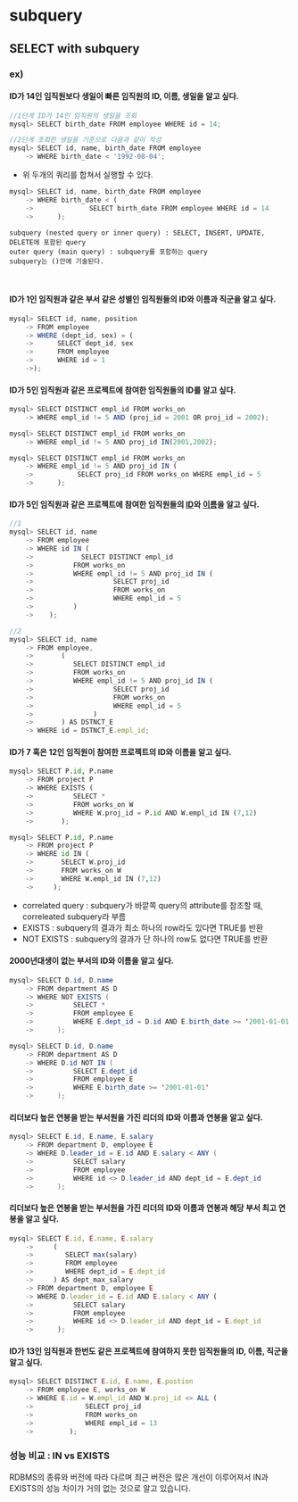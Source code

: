 # subquery

## SELECT with subquery
### ex)
#### ID가 14인 임직원보다 생일이 빠른 임직원의 ID, 이름, 생일을 알고 싶다.

```javascript
//1단계 ID가 14인 임직원의 생일을 조회
mysql> SELECT birth_date FROM employee WHERE id = 14;

//2단계 조회한 생일을 기준으로 다음과 같이 작성
mysql> SELECT id, name, birth_date FROM employee
    -> WHERE birth_date < '1992-08-04';
```

- 위 두개의 쿼리를 합쳐서 실행할 수 있다.

```javascript
mysql> SELECT id, name, birth_date FROM employee
    -> WHERE birth_date < (
    ->              SELECT birth_date FROM employee WHERE id = 14
    ->      );
```

```
subquery (nested query or inner query) : SELECT, INSERT, UPDATE, DELETE에 포함된 query
outer query (main query) : subquery를 포함하는 query
subquery는 ()안에 기술된다.
```

<br>

#### ID가 1인 임직원과 같은 부서 같은 성별인 임직원들의 ID와 이름과 직군을 알고 싶다.

```javascript
mysql> SELECT id, name, position
    -> FROM employee
    -> WHERE (dept_id, sex) = (
    ->      SELECT dept_id, sex
    ->      FROM employee
    ->      WHERE id = 1
    ->);
```

#### ID가 5인 임직원과 같은 프로젝트에 참여한 임직원들의 ID를 알고 싶다.

```javascript
mysql> SELECT DISTINCT empl_id FROM works_on
    -> WHERE empl_id != 5 AND (proj_id = 2001 OR proj_id = 2002);

mysql> SELECT DISTINCT empl_id FROM works_on
    -> WHERE empl_id != 5 AND proj_id IN(2001,2002);

mysql> SELECT DISTINCT empl_id FROM works_on
    -> WHERE empl_id != 5 AND proj_id IN (
    ->           SELECT proj_id FROM works_on WHERE empl_id = 5
    ->      );
```

#### ID가 5인 임직원과 같은 프로젝트에 참여한 임직원들의 <u>ID</u>와 <u>이름</u>을 알고 싶다.

```javascript
//1
mysql> SELECT id, name
    -> FROM employee
    -> WHERE id IN (
    ->            SELECT DISTINCT empl_id
    ->          FROM works_on
    ->          WHERE empl_id != 5 AND proj_id IN (
    ->                    SELECT proj_id
    ->                    FROM works_on
    ->                    WHERE empl_id = 5
    ->          )
    ->    );

//2
mysql> SELECT id, name
    -> FROM employee,
    ->       (
    ->          SELECT DISTINCT empl_id
    ->          FROM works_on
    ->          WHERE empl_id != 5 AND proj_id IN (
    ->                    SELECT proj_id
    ->                    FROM works_on
    ->                    WHERE empl_id = 5
    ->               )
    ->       ) AS DSTNCT_E
    -> WHERE id = DSTNCT_E.empl_id;
```

#### ID가 7 혹은 12인 임직원이 참여한 프로젝트의 ID와 이름을 알고 싶다.

```python
mysql> SELECT P.id, P.name
    -> FROM project P
    -> WHERE EXISTS (
    ->          SELECT *
    ->          FROM works_on W
    ->          WHERE W.proj_id = P.id AND W.empl_id IN (7,12)
    ->       );

mysql> SELECT P.id, P.name
    -> FROM project P
    -> WHERE id IN (
    ->       SELECT W.proj_id
    ->       FROM works_on W
    ->       WHERE W.empl_id IN (7,12)
    ->     );
```

- correlated query : subquery가 바깥쪽 query의 attribute를 참조할 때, correleated subquery라 부름
- EXISTS : subquery의 결과가 최소 하나의 row라도 있다면 TRUE를 반환
- NOT EXISTS : subquery의 결과가 단 하나의 row도 없다면 TRUE를 반환

#### 2000년대생이 없는 부서의 ID와 이름을 알고 싶다.

```java
mysql> SELECT D.id, D.name
    -> FROM department AS D
    -> WHERE NOT EXISTS (
    ->          SELECT *
    ->          FROM employee E
    ->          WHERE E.dept_id = D.id AND E.birth_date >= '2001-01-01'
    ->      );

mysql> SELECT D.id, D.name
    -> FROM department AS D
    -> WHERE D.id NOT IN (
    ->          SELECT E.dept_id
    ->          FROM employee E
    ->          WHERE E.birth_date >= '2001-01-01'
    ->      );
```

#### 리더보다 높은 연봉을 받는 부서원을 가진 리더의 ID와 이름과 연봉을 알고 싶다.

```java
mysql> SELECT E.id, E.name, E.salary
    -> FROM department D, employee E
    -> WHERE D.leader_id = E.id AND E.salary < ANY (
    ->          SELECT salary
    ->          FROM employee
    ->          WHERE id <> D.leader_id AND dept_id = E.dept_id
    ->      );
```

#### 리더보다 높은 연봉을 받는 부서원을 가진 리더의 ID와 이름과 연봉과 해당 부서 최고 연봉을 알고 싶다.

```javascript
mysql> SELECT E.id, E.name, E.salary
    ->     (
    ->        SELECT max(salary)
    ->        FROM employee
    ->        WHERE dept_id = E.dept_id
    ->     ) AS dept_max_salary
    -> FROM department D, employee E
    -> WHERE D.leader_id = E.id AND E.salary < ANY (
    ->          SELECT salary
    ->          FROM employee
    ->          WHERE id <> D.leader_id AND dept_id = E.dept_id
    ->      );
```

#### ID가 13인 임직원과 한번도 같은 프로젝트에 참여하지 못한 임직원들의 ID, 이름, 직군을 알고 싶다.

```javascript
mysql> SELECT DISTINCT E.id, E.name, E.postion
    -> FROM employee E, works_on W
    -> WHERE E.id = W.empl_id AND W.proj_id <> ALL (
    ->             SELECT proj_id
    ->             FROM works_on
    ->             WHERE empl_id = 13   
    ->         );
```

### 성능 비교 : IN vs EXISTS
RDBMS의 종류와 버전에 따라 다르며 최근 버전은 많은 개선이 이루어져서 IN과 EXISTS의 성능 차이가 거의 없는 것으로 알고 있습니다.